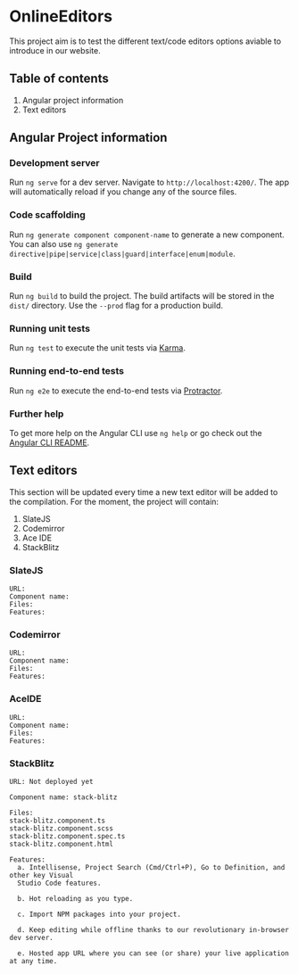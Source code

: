 # OnlineEditors

This project aim is to test the different text/code editors options aviable to introduce in our website.

## Table of contents

1. Angular project information
2. Text editors

## Angular Project information

### Development server

Run `ng serve` for a dev server. Navigate to `http://localhost:4200/`. The app will automatically reload if you change any of the source files.

### Code scaffolding

Run `ng generate component component-name` to generate a new component. You can also use `ng generate directive|pipe|service|class|guard|interface|enum|module`.

### Build

Run `ng build` to build the project. The build artifacts will be stored in the `dist/` directory. Use the `--prod` flag for a production build.

### Running unit tests

Run `ng test` to execute the unit tests via [Karma](https://karma-runner.github.io).

### Running end-to-end tests

Run `ng e2e` to execute the end-to-end tests via [Protractor](http://www.protractortest.org/).

### Further help

To get more help on the Angular CLI use `ng help` or go check out the [Angular CLI README](https://github.com/angular/angular-cli/blob/master/README.md).

## Text editors

This section will be updated every time a new text editor will be added to the compilation. For the moment, the project will contain:

1. SlateJS
2. Codemirror
3. Ace IDE
4. StackBlitz

### SlateJS

    URL:
    Component name:
    Files:
    Features:

### Codemirror

    URL:
    Component name:
    Files:
    Features:

### AceIDE

    URL:
    Component name:
    Files:
    Features:

### StackBlitz

    URL: Not deployed yet

    Component name: stack-blitz

    Files: 
    stack-blitz.component.ts
    stack-blitz.component.scss
    stack-blitz.component.spec.ts
    stack-blitz.component.html

    Features: 
      a. Intellisense, Project Search (Cmd/Ctrl+P), Go to Definition, and other key Visual 
      Studio Code features.

      b. Hot reloading as you type.

      c. Import NPM packages into your project.

      d. Keep editing while offline thanks to our revolutionary in-browser dev server.

      e. Hosted app URL where you can see (or share) your live application at any time.